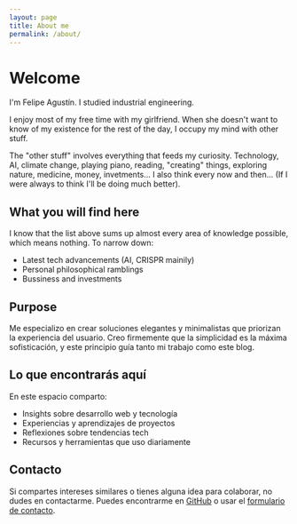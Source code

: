 ```yaml
---
layout: page
title: About me
permalink: /about/
---
```


# Welcome

I'm Felipe Agustín. I studied industrial engineering. 

I enjoy most of my free time with my girlfriend. When she doesn't want to know of my existence for the rest of the day, I occupy my mind with other stuff.

The "other stuff" involves everything that feeds my curiosity.
Technology, AI, climate change, playing piano, reading, "creating" things, exploring nature, medicine, money, invetments...
I also think every now and then... (If I were always to think I'll be doing much better).

## What you will find here

I know that the list above sums up almost every area of knowledge possible, which means nothing.
To narrow down:
- Latest tech advancements (AI, CRISPR mainily)
- Personal philosophical ramblings
- Bussiness and investments


## Purpose

Me especializo en crear soluciones elegantes y minimalistas que priorizan la experiencia del usuario. Creo firmemente que la simplicidad es la máxima sofisticación, y este principio guía tanto mi trabajo como este blog.

## Lo que encontrarás aquí

En este espacio comparto:

* Insights sobre desarrollo web y tecnología
* Experiencias y aprendizajes de proyectos
* Reflexiones sobre tendencias tech
* Recursos y herramientas que uso diariamente

## Contacto

Si compartes intereses similares o tienes alguna idea para colaborar, no dudes en contactarme. Puedes encontrarme en [GitHub](https://github.com/12lockedin) o usar el [formulario de contacto](/contact).